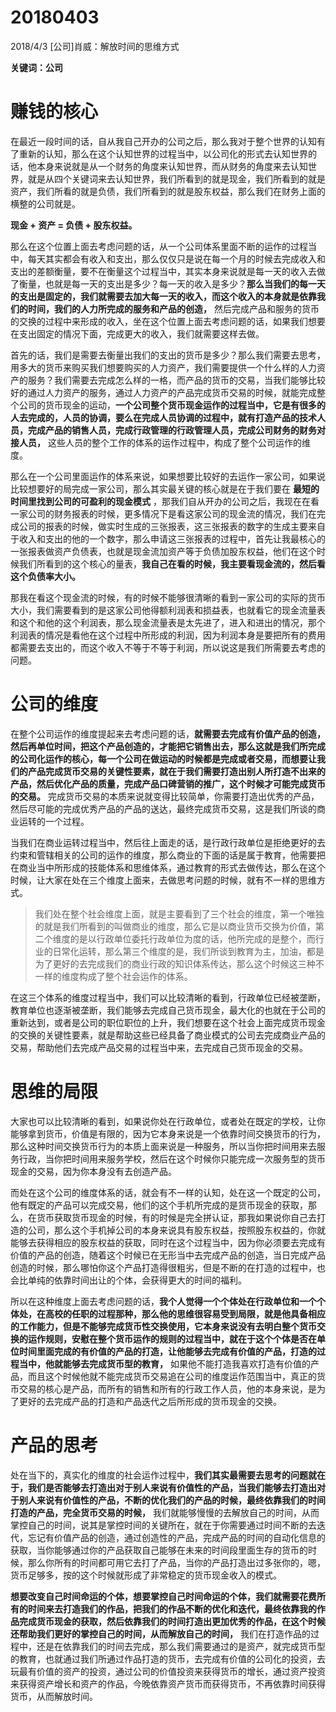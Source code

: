 # 20180403

2018/4/3 [公司]肖威：解放时间的思维方式

**关键词：公司**

# 赚钱的核心

在最近一段时间的话，自从我自己开办的公司之后，那么我对于整个世界的认知有了重新的认知，那么在这个认知世界的过程当中，以公司化的形式去认知世界的话，他本身来说就是从一个财务的角度来认知世界，而从财务的角度来去认知世界，就是从四个关键词来去认知世界，我们所看到的就是现金，我们所看到的就是资产，我们所看的就是负债，我们所看到的就是股东权益，那么我们在财务上面的横整的公司就是。


**现金 + 资产 = 负债 + 股东权益。**


那么在这个位置上面去考虑问题的话，从一个公司体系里面不断的运作的过程当中，每天其实都会有收入和支出，那么仅仅只是说在每一个月的时候去完成收入和支出的差额衡量，要不在衡量这个过程当中，其实本身来说就是每一天的收入去做了衡量，也就是每一天的支出是多少？每一天的收入是多少？**那么当我们的每一天的支出是固定的，我们就需要去加大每一天的收入，而这个收入的本身就是依靠我们的时间，我们的人力所完成的服务和产品的创造，** 然后完成产品和服务的货币的交换的过程中来形成的收入，坐在这个位置上面去考虑问题的话，如果我们想要在支出固定的情况下面，完成更大的收入，我们就需要这样去做。


首先的话，我们是需要去衡量出我们的支出的货币是多少？那么我们需要去思考，用多大的货币来购买我们想要购买的人力资产，我们需要提供一个什么样的人力资产的服务？我们需要去完成怎么样的一格，而产品的货币的交易，当我们能够比较好的通过人力资产的服务，通过人力资产的产品完成货币交易的时候，就能完成整个公司的货币现金的运动，**一个公司整个货币现金运作的过程当中，它是有很多的人去完成的，人员的协调，要么在完成人员协调的过程中，就有打造产品的技术人员，完成产品的销售人员，完成行政管理的行政管理人员，完成公司财务的财务对接人员，** 这些人员的整个工作的体系的运作过程中，构成了整个公司运作的维度。


那么在一个公司里面运作的体系来说，如果想要比较好的去运作一家公司，如果说比较想要好的局完成一家公司，那么其实最关键的核心就是在于我们要在 **最短的时间里找到公司的可盈利的现金模式** ，那我们自从开办的公司之后，我现在在看一家公司的财务报表的时候，更多情况下是看这家公司的现金流的情况，我们在完成公司的报表的时候，做实时生成的三张报表，这三张报表的数字的生成主要来自于收入和支出的他的一个数字，那么申请这三张报表的过程中，首先让我最核心的一张报表做资产负债表，也就是现金流加资产等于负债加股东权益，他们在这个时候我们所看到的这个核心的量表，**我自己在看的时候，我主要看现金流的，然后看这个负债率大小。**


那我在看这个现金流的时候，有的时候不能够很清晰的看到一家公司的实际的货币大小，我们需要看到的是这家公司他得额利润表和损益表，也就看它的现金流量表和这个和他的这个利润表，那么现金流量表是太先进了，进入和进出的情况，那个利润表的情况是看他在这个过程中所形成的利润，因为利润本身是要把所有的费用都需要去支出的，而这个收入不等于不等于利润，所以说这是我们所需要去考虑的问题。

# 公司的维度

在整个公司运作的维度提起来去考虑问题的话，**就需要去完成有价值产品的创造，然后再单位时间，把这个产品创造的，才能把它销售出去，那么这就是我们所完成的公司化运作的核心，每一个公司在做运动的时候都是完成或者交易，而想要让我们的产品完成货币交易的关键性要素，就在于我们需要打造出别人所打造不出来的产品，然后优化产品的质量，完成产品口碑营销的推广，这个时候才可能完成货币的交易。** 完成货币交易的本质来说就变得比较简单，你需要打造出优秀的产品，然后尽可能的完成优秀产品的产品的送达，最终完成货币交易，这是我们所谈的商业运转的一个过程。


当我们在商业运转过程当中，然后往上面走的话，是行政行政单位是拒绝更好的去约束和管辖相关的公司的运作的维度，那么商业的下面的话是属于教育，他需要把在商业当中所形成的技能体系和思维体系，通过教育的形式去做传达，那么在这个时候，让大家在处在三个维度上面来，去做思考问题的时候，就有不一样的思维方式。


>我们处在整个社会维度上面，就是主要看到了三个社会的维度，第一个唯独的就是我们所看到的叫做商业的维度，那么它是以商业货币交换为价值，第二个维度的是以行政单位委托行政单位为度的话，他所完成的是整个，而行业的日常化运转，那么第三个维度的是，我们所谈到教育为主，加油，都是为了更好的去完成我们的商业行政的知识体系传达，那么这个时候这三种不一样的维度构成了整个社会运作的体系。


在这三个体系的维度过程当中，我们可以比较清晰的看到，行政单位已经被垄断，教育单位也逐渐被垄断，我们能够去完成自己货币现金，最大化的也就在于公司的重新达到，或者是公司的职位职位的上升，我们想要在这个社会上面完成货币现金的交换的关键性要素，就是帮助这些已经具备了商业模式的公司去完成商业产品的交易，帮助他们去完成产品交易的过程当中来，去完成自己货币现金的交易。

# 思维的局限

大家也可以比较清晰的看到，如果说你处在行政单位，或者处在既定的学校，让你能够拿到货币，价值是有限的，因为它本身来说是一个依靠时间交换货币的行为，那么这种时间交换货币行为的本质上面来说是一种服务，所以当你把时间用来去服务行政，当你把时间用来服务学校，然后在这个时候你只能完成一次服务型的货币现金的交易，因为你本身没有去创造产品。


而处在这个公司的维度体系的话，就会有不一样的认知，处在这一个既定的公司，他有既定的产品可以完成交易，他们的这个手机所完成的是货币现金的获取，那么，在货币获取货币现金的时候，有的时候是完全拼认证，那我如果说你自己去打造的公司，那么这个手机掉公司的本身来说具有股东权益，按照股东权益的，你就能够去获得相应的股东权益的获取，同时在这个过程当中，因为你必须要去完成有价值的产品的创造，随着这个时候已在无形当中去完成产品的创造，当日完成产品创造的时候，那么哪怕你这个产品打造得很粗劣，但是不断的在打造的过程中，也会比单纯的依靠时间出让的个体，会获得更大的时间的福利。


所以在这种维度上面去考虑问题的话，**我个人觉得一个个体处在行政单位和一个个体处，在高校的任职的过程那种，那么他的思维很容易受到局限，就是他具备相应的工作能力，但是不能够完成货币性交换使用，它本身来说没有去明白整个货币交换的运作规则，安慰在整个货币运作的规则的过程当中，就在于这个个体是否在单位时间里面完成的有价值的产品的打造，让他能够去完成有价值的产品，打造的过程当中，他就能够去完成货币型的教育，** 如果他不能打造我喜欢打造有价值的产品，而且这个时候他就不能完成货币交易追在公司的维度运作范围当中，真正的货币交易的核心是产品，而所有的销售和所有的行政工作人员，他的本身来说，是为了更好的去完成产品的打造和产品迭代之后所形成的货币现金的交换。

# 产品的思考

处在当下的，真实化的维度的社会运作过程中，**我们其实最需要去思考的问题就在于，我们是否能够去打造出对于别人来说有价值性的产品，当我们能够去打造出对于别人来说有价值性的产品，不断的优化我们的产品的时候，最终依靠我们的时间打造的产品，完全货币交易的时候，** 我们就能够慢慢的去解放自己的时间，从而掌控自己的时间，说其是掌控时间的关键所在，就在于你需要通过时间不断的去迭代，忘记有价值产品的创造，通过创造性的产品，完成产品的时间的自动化信息的获取，当你能够通过你的产品获取自己能够在未来的时间段里面生存的货币的时候，那么你所有的时间都可用它去打了产品，当你的产品打造出过多张你的，嗯，货币足够多，按的这个时候就形成了非常稳定的货币现金收入的模式。


**想要改变自己时间命运的个体，想要掌控自己时间命运的个体，我们就需要花费所有的时间来去打造我们的作品，把我们的作品不断的优化和迭代，最终依靠我的作品完成货币现金的获取，然后依靠我们的时间打造出更加优秀的作品，在这个时候还帮助我们更好的掌控自己的时间，从而解放自己的时间，** 我们在打造作品的过程中，还是在依靠我们的时间去完成，那么我们需要通过的是资产，就完成货币型的教育，也就通过我们所通过作品打造的货币，去完成有价值的公司化的投资，去玩最有价值的资产的投资，通过公司的价值投资来获得货币的增长，通过资产投资来获得资产增长和资产的作品，今晚依靠资产货币而获得货币，不再依靠时间获得货币，从而解放时间。

